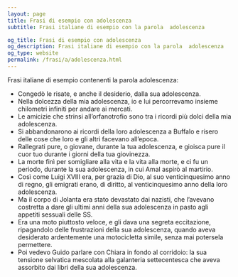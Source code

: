 ```yaml
---
layout: page
title: Frasi di esempio con adolescenza 
subtitle: Frasi italiane di esempio con la parola  adolescenza

og_title: Frasi di esempio con adolescenza 
og_description: Frasi italiane di esempio con la parola  adolescenza
og_type: website
permalink: /frasi/a/adolescenza.html
---
```


Frasi italiane di esempio contenenti la parola adolescenza:


- Congedò le risate, e anche il desiderio, dalla sua adolescenza.
- Nella dolcezza della mia adolescenza, io e lui percorrevamo insieme chilometri infiniti per andare ai mercati.
- Le amicizie che strinsi all’orfanotrofio sono tra i ricordi più dolci della mia adolescenza.
- Si abbandonarono ai ricordi della loro adolescenza a Buffalo e risero delle cose che loro e gli altri facevano all’epoca.
- Rallegrati pure, o giovane, durante la tua adolescenza, e gioisca pure il cuor tuo durante i giorni della tua giovinezza.
- La morte finì per somigliare alla vita e la vita alla morte, e ci fu un periodo, durante la sua adolescenza, in cui Amal aspirò al martirio.
- Così come Luigi XVIII era, per grazia di Dio, al suo venticinquesimo anno di regno, gli emigrati erano, di diritto, al venticinquesimo anno della loro adolescenza.
- Ma il corpo di Jolanta era stato devastato dai nazisti, che l’avevano costretta a dare gli ultimi anni della sua adolescenza in pasto agli appetiti sessuali delle SS.
- Era una moto piuttosto veloce, e gli dava una segreta eccitazione, ripagandolo delle frustrazioni della sua adolescenza, quando aveva desiderato ardentemente una motocicletta simile, senza mai potersela permettere.
- Poi vedevo Guido parlare con Chiara in fondo al corridoio: la sua tensione selvatica mescolata alla galanteria settecentesca che aveva assorbito dai libri della sua adolescenza.
